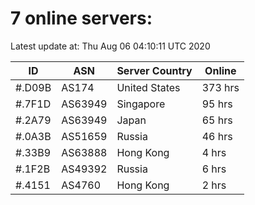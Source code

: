 # 7 online servers:

Latest update at: Thu Aug 06 04:10:11 UTC 2020

| ID | ASN | Server Country | Online |
| -- | --- | -------------- | ------ |
| #.D09B | AS174 | United States | 373 hrs |
| #.7F1D | AS63949 | Singapore | 95 hrs |
| #.2A79 | AS63949 | Japan | 65 hrs |
| #.0A3B | AS51659 | Russia | 46 hrs |
| #.33B9 | AS63888 | Hong Kong | 4 hrs |
| #.1F2B | AS49392 | Russia | 6 hrs |
| #.4151 | AS4760 | Hong Kong | 2 hrs |

